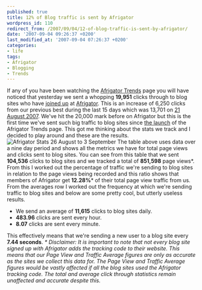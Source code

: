 ```yaml
---
published: true
title: 12% of Blog traffic is sent by Afrigator
wordpress_id: 110
redirect_from: /2007/09/04/12-of-blog-traffic-is-sent-by-afrigator/
date: '2007-09-04 09:26:37 +0200'
last_modified_at: '2007-09-04 07:26:37 +0200'
categories:
- life
tags:
- Afrigator
- Blogging
- Trends
---
```

If any of you have been watching the <a href="http://www.afrigator.com/trends">Afrigator Trends</a> page you will have noticed that yesterday we sent a whopping <strong>19,951</strong> clicks through to blog sites who have <a href="http://www.afrigator.com/login/join">joined up</a> at <a href="http://afrigator.com">Afrigator</a>. This is an increase of 6,250 clicks from our previous best during the last 15 days which was 13,701 on <a href="http://www.afrigator.com/date/2007-08-21">21 August 2007</a>.
We've hit the 20,000 mark before on Afrigator but this is the first time we've sent such big traffic to blog sites since <a href="http://blog.afrigator.com/2007/08/29/new-blog-trends-and-twitter-channel/">the launch</a> of the Afrigator Trends page. This got me thinking about the stats we track and I decided to play around and these are the results.
<img src="http://farm2.static.flickr.com/1005/1319208582_5a39c2fe35_o.png" alt="Afrigator Stats 26 August to 3 September" />
The table above uses data over a nine day period and shows all the metrics we have for total page views and clicks sent to blog sites. You can see from this table that we sent <strong>104,536</strong> clicks to blog sites and we tracked a total of <strong>851,598</strong> page views*.
From this I worked out the percentage of traffic we're sending to blog sites in relation to the page views being recorded and this ratio shows that members of Afrigator get <strong>12.28%</strong>* of their total page view traffic from us.
From the averages row I worked out the frequency at which we're sending traffic to blog sites and below are some pretty cool, but utterly useless results.
<ul>
<li>We send an average of <strong>11,615</strong> clicks to blog sites daily.</li>
<li><strong>483.96</strong> clicks are sent every hour.</li>
<li><strong>8.07</strong> clicks are sent every minute.</li>
</ul>
This effectively means that we're sending a new user to a blog site every <strong>7.44 seconds</strong>.
<em>* Disclaimer: It is important to note that not every blog site signed up with Afrigator adds the tracking code to their website. This means that our Page View and Traffic Average figures are only as accurate as the sites we collect this data for. The Page View and Traffic Average figures would be vastly affected if all the blog sites used the Afrigator tracking code.
The total and average click through statistics remain unaffected and accurate despite this.</em>
